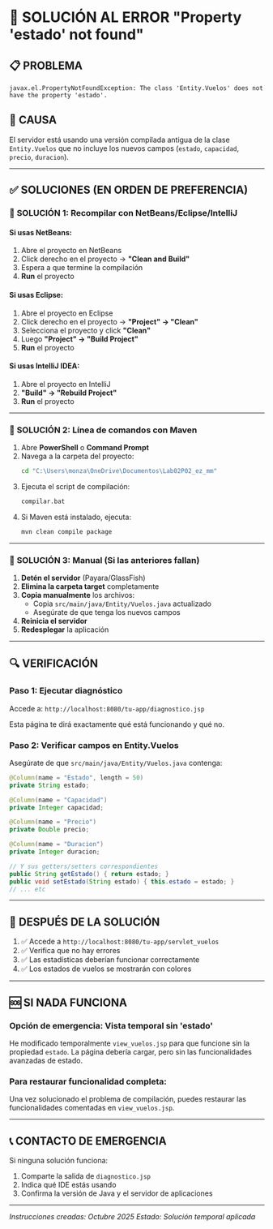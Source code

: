 # 🔧 SOLUCIÓN AL ERROR "Property 'estado' not found"

## 📋 PROBLEMA

```
javax.el.PropertyNotFoundException: The class 'Entity.Vuelos' does not have the property 'estado'.
```

## 🎯 CAUSA

El servidor está usando una versión compilada antigua de la clase `Entity.Vuelos` que no incluye los nuevos campos (`estado`, `capacidad`, `precio`, `duracion`).

---

## ✅ SOLUCIONES (EN ORDEN DE PREFERENCIA)

### 🥇 **SOLUCIÓN 1: Recompilar con NetBeans/Eclipse/IntelliJ**

#### Si usas **NetBeans**:

1. Abre el proyecto en NetBeans
2. Click derecho en el proyecto → **"Clean and Build"**
3. Espera a que termine la compilación
4. **Run** el proyecto

#### Si usas **Eclipse**:

1. Abre el proyecto en Eclipse
2. Click derecho en el proyecto → **"Project" → "Clean"**
3. Selecciona el proyecto y click **"Clean"**
4. Luego **"Project" → "Build Project"**
5. **Run** el proyecto

#### Si usas **IntelliJ IDEA**:

1. Abre el proyecto en IntelliJ
2. **"Build" → "Rebuild Project"**
3. **Run** el proyecto

---

### 🥈 **SOLUCIÓN 2: Línea de comandos con Maven**

1. Abre **PowerShell** o **Command Prompt**
2. Navega a la carpeta del proyecto:
   ```cmd
   cd "C:\Users\monza\OneDrive\Documentos\Lab02P02_ez_mm"
   ```
3. Ejecuta el script de compilación:
   ```cmd
   compilar.bat
   ```
4. Si Maven está instalado, ejecuta:
   ```cmd
   mvn clean compile package
   ```

---

### 🥉 **SOLUCIÓN 3: Manual (Si las anteriores fallan)**

1. **Detén el servidor** (Payara/GlassFish)
2. **Elimina la carpeta target** completamente
3. **Copia manualmente** los archivos:
   - Copia `src/main/java/Entity/Vuelos.java` actualizado
   - Asegúrate de que tenga los nuevos campos
4. **Reinicia el servidor**
5. **Redesplegar** la aplicación

---

## 🔍 **VERIFICACIÓN**

### **Paso 1: Ejecutar diagnóstico**

Accede a: `http://localhost:8080/tu-app/diagnostico.jsp`

Esta página te dirá exactamente qué está funcionando y qué no.

### **Paso 2: Verificar campos en Entity.Vuelos**

Asegúrate de que `src/main/java/Entity/Vuelos.java` contenga:

```java
@Column(name = "Estado", length = 50)
private String estado;

@Column(name = "Capacidad")
private Integer capacidad;

@Column(name = "Precio")
private Double precio;

@Column(name = "Duracion")
private Integer duracion;

// Y sus getters/setters correspondientes
public String getEstado() { return estado; }
public void setEstado(String estado) { this.estado = estado; }
// ... etc
```

---

## 🚀 **DESPUÉS DE LA SOLUCIÓN**

1. ✅ Accede a `http://localhost:8080/tu-app/servlet_vuelos`
2. ✅ Verifica que no hay errores
3. ✅ Las estadísticas deberían funcionar correctamente
4. ✅ Los estados de vuelos se mostrarán con colores

---

## 🆘 **SI NADA FUNCIONA**

### **Opción de emergencia: Vista temporal sin 'estado'**

He modificado temporalmente `view_vuelos.jsp` para que funcione sin la propiedad `estado`. La página debería cargar, pero sin las funcionalidades avanzadas de estado.

### **Para restaurar funcionalidad completa:**

Una vez solucionado el problema de compilación, puedes restaurar las funcionalidades comentadas en `view_vuelos.jsp`.

---

## 📞 **CONTACTO DE EMERGENCIA**

Si ninguna solución funciona:

1. Comparte la salida de `diagnostico.jsp`
2. Indica qué IDE estás usando
3. Confirma la versión de Java y el servidor de aplicaciones

---

_Instrucciones creadas: Octubre 2025_
_Estado: Solución temporal aplicada_
